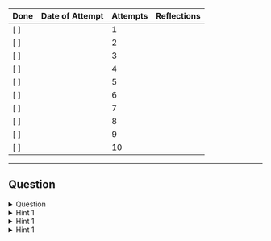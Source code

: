 | Done | Date of Attempt | Attempts | Reflections |
| ---- | --------------- | -------- | ----------- |
| [ ]  |                 | 1        |             |
| [ ]  |                 | 2        |             |
| [ ]  |                 | 3        |             |
| [ ]  |                 | 4        |             |
| [ ]  |                 | 5        |             |
| [ ]  |                 | 6        |             |
| [ ]  |                 | 7        |             |
| [ ]  |                 | 8        |             |
| [ ]  |                 | 9        |             |
| [ ]  |                 | 10       |             |

---

## Question

<details>
    <summary>Question</summary>

</details>

<details>
   <summary>
     Hint 1
   </summary>
<div>

Things that were never said

</div>
</details>

<details>
   <summary>
     Hint 1
   </summary>
<div>

Things that were never said

</div>
</details>

<details>
   <summary>
     Hint 1
   </summary>
<div>

Things that were never said

</div>
</details>
